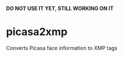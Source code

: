 **DO NOT USE IT YET, STILL WORKING ON IT**

# picasa2xmp

Converts Picasa face information to XMP tags
